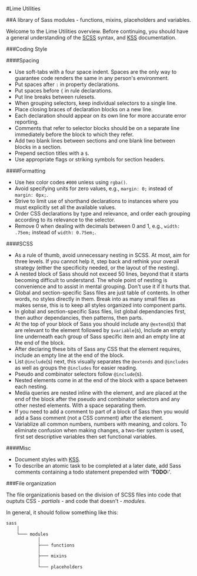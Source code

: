 #Lime Utilities

##A library of Sass modules - functions, mixins, placeholders and variables.

Welcome to the Lime Utilities overview. Before continuing, you should have a general understanding of the [SCSS](http://sass-lang.com/) syntax, and [KSS](https://github.com/kneath/kss) documentation.

###Coding Style

####Spacing
- Use soft-tabs with a four space indent. Spaces are the only way to guarantee code renders the same in any person's environment.
- Put spaces after `:` in property declarations.
- Put spaces before `{` in rule declarations.
- Put line breaks between rulesets.
- When grouping selectors, keep individual selectors to a single line.
- Place closing braces of declaration blocks on a new line.
- Each declaration should appear on its own line for more accurate error reporting.
- Comments that refer to selector blocks should be on a separate line immediately before the block to which they refer.
- Add two blank lines between sections and one blank line between blocks in a section.
- Prepend section titles with a `$`.
- Use appropriate flags or striking symbols for section headers.

####Formatting
- Use hex color codes `#000` unless using `rgba()`.
- Avoid specifying units for zero values, e.g., `margin: 0;` instead of `margin: 0px;`.
- Strive to limit use of shorthand declarations to instances where you must explicitly set all the available values.
- Order CSS declarations by type and relevance, and order each grouping according to its relevance to the selector.
- Remove 0 when dealing with decimals between 0 and 1, e.g., `width: .75em;` instead of `width: 0.75em;`.

####SCSS
- As a rule of thumb, avoid unnecessary nesting in SCSS. At most, aim for three levels. If you cannot help it, step back and rethink your overall strategy (either the specificity needed, or the layout of the nesting).
- A nested block of Sass should not exceed 50 lines, beyond that it starts becoming difficult to understand. The whole point of nesting is convenience and to assist in mental grouping. Don't use it if it hurts that.
- Global and section-specific Sass files are just table of contents. In other words, no styles directly in them. Break into as many small files as makes sense, this is to keep all styles organized into component parts.
- In global and section-specific Sass files, list global dependancies first, then author dependancies, then patterns, then parts.
- At the top of your block of Sass you should include any `@extend`(s) that are relevant to the element followed by `$variable`(s), Include an empty line underneath each group of Sass specific item and an empty line at the end of the block.
- After declaring these bits of Sass any CSS that the element requires, include an empty line at the end of the block.
- List `@include`(s) next, this visually separates the `@extends` and `@includes` as well as groups the `@includes` for easier reading.
- Pseudo and combinator selectors follow `@include`(s).
- Nested elements come in at the end of the block with a space between each nesting.
- Media queries are nested inline with the element, and are placed at the end of the block after the pseudo and combinator selectors and any other nested elements. With a space separating them.
- If you need to add a comment to part of a block of Sass then you would add a Sass comment (not a CSS comment) after the element.
- Variablize all common numbers, numbers with meaning, and colors. To eliminate confusion when making changes, a two-tier system is used, first set descriptive variables then set functional variables.

####Misc
- Document styles with [KSS](https://github.com/kneath/kss).
- To describe an atomic task to be completed at a later date, add Sass comments containing a todo statement prepended with '**TODO:**'.

###File organization

The file organizationis based on the division of SCSS files into code that ouptuts CSS - *partials* - and code that doesn't - *modules*. 

In general, it should follow something like this:

```html
sass
	│
	└─── modules
	 		│
	 		├─── functions
	 		│
	 		├─── mixins
	 		│
	 		└─── placeholders
	
```


